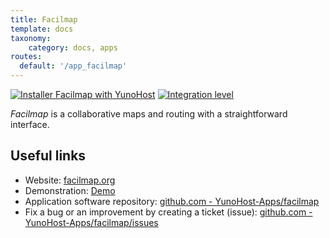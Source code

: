 ```yaml
---
title: Facilmap
template: docs
taxonomy:
    category: docs, apps
routes:
  default: '/app_facilmap'
---
```


[![Installer Facilmap with YunoHost](https://install-app.yunohost.org/install-with-yunohost.svg)](https://install-app.yunohost.org/?app=facilmap) [![Integration level](https://dash.yunohost.org/integration/facilmap.svg)](https://dash.yunohost.org/appci/app/facilmap)

*Facilmap* is a collaborative maps and routing with a straightforward interface.

## Useful links

+ Website: [facilmap.org](https://facilmap.org/)
+ Demonstration: [Demo](https://facilmap.org/)
+ Application software repository: [github.com - YunoHost-Apps/facilmap](https://github.com/YunoHost-Apps/facilmap_ynh)
+ Fix a bug or an improvement by creating a ticket (issue): [github.com - YunoHost-Apps/facilmap/issues](https://github.com/YunoHost-Apps/facilmap_ynh/issues)
